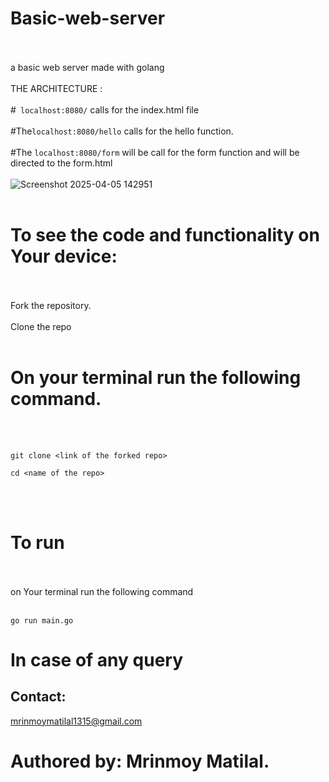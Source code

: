 # Basic-web-server
<br></br>
a basic web server made with golang
<br></br>
THE ARCHITECTURE :
<br></br>
#``` localhost:8080/``` calls for the index.html file
<br></br>
#The```localhost:8080/hello``` calls for the hello function.
<br></br>
#The ```localhost:8080/form``` will be call for the form function and will be directed to the form.html
<br></br>
![Screenshot 2025-04-05 142951](https://github.com/user-attachments/assets/a9121c2b-dd2f-482f-b62b-80d02a06c5d5)
<br></br>
# To see the code and functionality on Your device:
<br></br>
Fork the repository.
<br></br>
Clone the repo
<br></br>
# On your terminal run the following command.
<br></br>
```
git clone <link of the forked repo>

cd <name of the repo>
```
<br></br>
# To run 
<br></br>
on Your terminal run the following command
<br></br>
```
go run main.go
```
# In case of any query
## Contact:
mrinmoymatilal1315@gmail.com
# Authored by: Mrinmoy Matilal.



